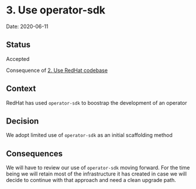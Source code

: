 # 3. Use operator-sdk

Date: 2020-06-11

## Status

Accepted

Consequence of [2. Use RedHat codebase](0002-use-rh-codebase.md)

## Context

RedHat has used `operator-sdk` to boostrap the development of an operator

## Decision

We adopt limited use of `operator-sdk` as an initial scaffolding method

## Consequences

We will have to review our use of `operator-sdk` moving forward. For the time being we will retain most of the infrastructure it has created 
in case we will decide to continue with that approach and need a clean upgrade path.
